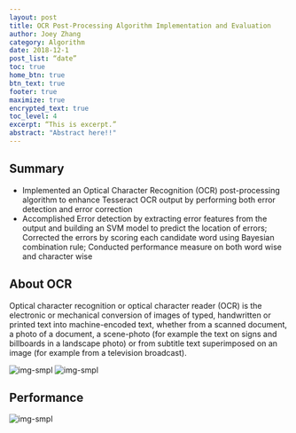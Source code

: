 ```yaml
---
layout: post
title: OCR Post-Processing Algorithm Implementation and Evaluation
author: Joey Zhang
category: Algorithm
date: 2018-12-1
post_list: “date”
toc: true
home_btn: true
btn_text: true
footer: true
maximize: true
encrypted_text: true
toc_level: 4
excerpt: “This is excerpt.”
abstract: "Abstract here!!"
---
```


## Summary

* Implemented an Optical Character Recognition (OCR) post-processing algorithm to enhance Tesseract OCR output by performing both error detection and error correction
* Accomplished Error detection by extracting error features from the output and building an SVM model to predict the location of errors; Corrected the errors by scoring each candidate word using Bayesian combination rule; Conducted performance measure on both word wise and character wise

## About OCR
Optical character recognition or optical character reader (OCR) is the electronic or mechanical conversion of images of typed, handwritten or printed text into machine-encoded text, whether from a scanned document, a photo of a document, a scene-photo (for example the text on signs and billboards in a landscape photo) or from subtitle text superimposed on an image (for example from a television broadcast).

![img-smpl]({{site.url}}{{site.baseurl}}{{site.assets_path}}/img/intro.png)
![img-smpl]({{site.url}}{{site.baseurl}}{{site.assets_path}}/img/ocr_flowchart.png)

## Performance
![img-smpl]({{site.url}}{{site.baseurl}}{{site.assets_path}}/img/PerformancePic.png)

